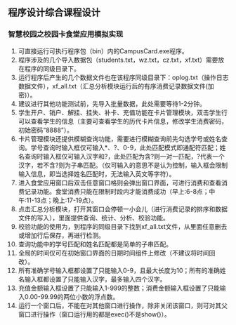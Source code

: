 ## 程序设计综合课程设计

### 智慧校园之校园卡食堂应用模拟实现

1. 可直接运行可执行程序包（bin）内的CampusCard.exe程序。
2. 程序涉及的几个导入数据包（students.txt，wz.txt，cz.txt，xf.txt）需要放在程序的同级目录下。
3. 运行程序后产生的几个数据文件也在该程序同级目录下：oplog.txt（操作日志数据文件），xf_all.txt（汇总分析模块运行后的有序消费记录数据文件(加密)）。
4. 建议进行其他功能测试前，先导入批量数据，此处需要等待1-2分钟。
5. 学生开户、销户、解挂、挂失、补卡、充值功能在卡片管理模块，双击学生行可以查看学生的信息（主要可查看学生的历代卡片信息，修改学生消费密码，初始密码“8888”）。
6. 卡片管理模块还提供模糊查询功能，需要进行模糊查询前先勾选学号或姓名查询。学号查询时输入框仅可输入*、?、0-9，此处匹配模式即通配符匹配；姓名查询时输入框仅可输入汉字和?，此处匹配为含?则一对一匹配，?代表一个汉字，若不含?则为子串匹配。（仅可输入的意思不是认为控制，输入框会限制输入信息，即当选择姓名匹配时，无法输入英文等字符）。
7. 进入食堂应用窗口后双击任意窗口格则会弹出窗口界面，可进行消费和查看消费记录功能。食堂消费只能在限制时段内才能消费成功（早上:6-8点；中午:11-13点；晚上:17-19点）。
8. 点击汇总分析模块，打开其窗口会停顿一小会儿（进行消费记录的排序和数据文件的写入），里面提供查询、统计、分析、校验功能。
9. 校验功能的使用为，到程序的同级目录下找到xf_all.txt文件，从里面任意删去或增加行后保存，再进行检测。
10. 查询功能中的学号匹配和姓名匹配都是简单的子串匹配。
11. 全局的时间仅可在初始窗口界面的日期时间组件上修改（不建议将时间回改）。
12. 所有准确学号输入框都设置了只能输入0-9，且最大长度为10；所有的准确姓名输入框都设置了只能输入汉字，最多输入四个汉字。
13. 充值金额输入框设置了只能输入1-999的整数；消费金额输入框设置了只能输入0.00-99.99的两位小数的浮点数。
14. 运行一个窗口后，不能在对其他窗口进行操作，除非关闭该窗口，则可对其父窗口进行操作（窗口运行用的都是exec()不是show()）。
